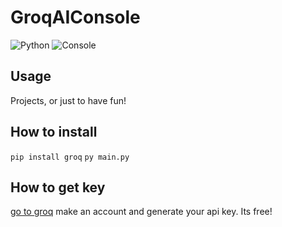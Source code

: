 # GroqAIConsole

![Python](https://img.shields.io/badge/Language-Python-blue) ![Console](https://img.shields.io/badge/Platform-PC-blue)

## Usage
Projects, or just to have fun!

## How to install
```pip install groq``` 
```py main.py```

## How to get key

[go to groq](https://groq.com) make an account and generate your api key. Its free!
